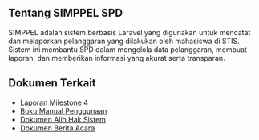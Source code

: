 ## Tentang SIMPPEL SPD
SIMPPEL adalah sistem berbasis Laravel yang digunakan untuk mencatat dan melaporkan pelanggaran yang dilakukan oleh mahasiswa di STIS.
Sistem ini membantu SPD dalam mengelola data pelanggaran, membuat laporan, dan memberikan informasi yang akurat serta transparan.

## Dokumen Terkait
* [Laporan Milestone 4]()
* [Buku Manual Penggunaan]()
* [Dokumen Alih Hak Sistem](https://drive.google.com/file/d/1Uq9osOrnu0u0-f1HPT-GhERo1FsqVoxY/view?usp=sharing)
* [Dokumen Berita Acara](https://drive.google.com/file/d/1S7ScD8-jKJmJBfhT95wvIagEBLFV8eBc/view?usp=sharing)
